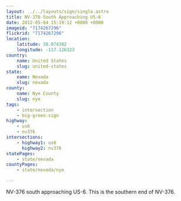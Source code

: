 ```yaml
---
layout: ../../layouts/sign/single.astro
title: NV-376 South Approaching US-6
date: 2012-05-04 15:19:12 +0000 +0000
imageid: "7174267296"
flickrid: "7174267296"
location:
    latitude: 38.074382
    longitude: -117.126323
country:
    name: United States
    slug: united-states
state:
    name: Nevada
    slug: nevada
county:
    name: Nye County
    slug: nye
tags:
    - intersection
    - big-green-sign
highway:
    - us6
    - nv376
intersections:
    - highway1: us6
      highway2: nv376
statePages:
    - state/nevada
countyPages:
    - state/nevada/nye

---
```

NV-376 south approaching US-6.  This is the southern end of NV-376.